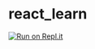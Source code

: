 # react_learn
[![Run on Repl.it](https://repl.it/badge/github/Viyath/react_learn)](https://repl.it/github/Viyath/react_learn)